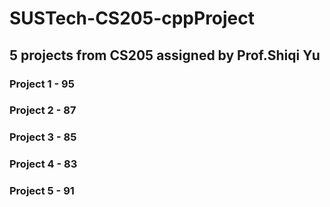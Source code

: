 # SUSTech-CS205-cppProject
## 5 projects from CS205 assigned by Prof.Shiqi Yu
### Project 1 - 95
### Project 2 - 87
### Project 3 - 85
### Project 4 - 83
### Project 5 - 91
